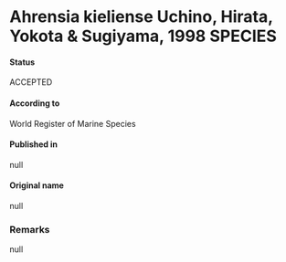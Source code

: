 # Ahrensia kieliense Uchino, Hirata, Yokota & Sugiyama, 1998 SPECIES

#### Status
ACCEPTED

#### According to
World Register of Marine Species

#### Published in
null

#### Original name
null

### Remarks
null
